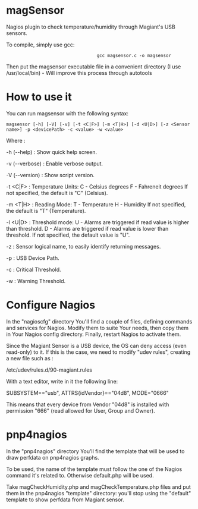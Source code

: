 magSensor
=========

Nagios plugin to check temperature/humidity through Magiant's USB sensors.


To compile, simply use gcc:

                                      gcc magsensor.c -o magsensor

Then put the magsensor executable file in a convenient directory (I use /usr/local/bin) - Will improve this process through autotools



How to use it
=============

You can run magsensor with the following syntax:

    magsensor [-h] [-V] [-v] [-t <C|F>] [-m <T|H>] [-d <U|D>] [-z <Sensor name>] -p <devicePath> -c <value> -w <value>

Where :

-h (--help)      : Show quick help screen.

-v (--verbose)   : Enable verbose output.

-V (--version)   : Show script version.

-t <C|F>         : Temperature Units:  C - Celsius degrees
                                       F - Fahreneit degrees
                   If not specified, the default is "C" (Celsius).

-m <T|H>         : Reading Mode: T - Temperature
                                 H - Humidity
                   If not specified, the default is "T" (Temperature).

-l <U|D>         : Threshold mode: U - Alarms are triggered if read value is higher than threshold.
                                   D - Alarms are triggered if read value is lower than threshold.
                   If not specified, the default value is "U".
                 
-z <Sensor Name> : Sensor logical name, to easily identify returning messages.

-p <Device Path> : USB Device Path.

-c <value>       : Critical Threshold.

-w <value>       : Warning Threshold.




Configure Nagios
================

In the "nagioscfg" directory You'll find a couple of files, defining commands and services for Nagios. Modify them to suite Your needs,
then copy them in Your Nagios config directory. Finally, restart Nagios to activate them.

Since the Magiant Sensor is a USB device, the OS can deny access (even read-only) to it.
If this is the case, we need to modify "udev rules", creating a new file such as : 

/etc/udev/rules.d/90-magiant.rules

With a text editor, write in it the following line:

SUBSYSTEM=="usb", ATTRS{idVendor}=="04d8", MODE="0666"

This means that every device from Vendor "04d8" is installed with permission "666" (read allowed for User, Group and Owner).



pnp4nagios
==========

In the "pnp4nagios" directory You'll find the template that will be used to draw perfdata on pnp4nagios graphs.

To be used, the name of the template must follow the one of the Nagios command it's related to. Otherwise default.php will be used.

Take magCheckHumidity.php and magCheckTemperature.php files and put them in the pnp4nagios "template" directory: 
you'll stop using the "default" template to show perfdata from Magiant sensor. 
